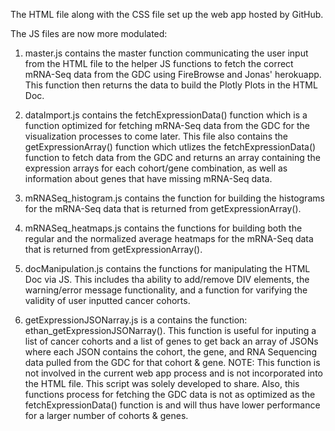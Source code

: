 The HTML file along with the CSS file set up the web app hosted by GitHub.

The JS files are now more modulated:

1) master.js contains the master function communicating the user input from the HTML file to the helper JS functions to    fetch the correct mRNA-Seq data from the GDC using FireBrowse and Jonas' herokuapp. This function then returns the data to    build the Plotly Plots in the HTML Doc.

2) dataImport.js contains the fetchExpressionData() function which is a function optimized for fetching mRNA-Seq data from    the GDC for the visualization processes to come later. This file also contains the getExpressionArray() function which        utlizes the fetchExpressionData() function to fetch data from the GDC and returns an array containing the expression arrays      for each cohort/gene combination, as well as information about genes that have missing mRNA-Seq data.

3) mRNASeq_histogram.js contains the function for building the histograms for the mRNA-Seq data that is returned from      getExpressionArray().

4) mRNASeq_heatmaps.js contains the functions for building both the regular and the normalized average heatmaps for the    mRNA-Seq data that is returned from getExpressionArray().

5) docManipulation.js contains the functions for manipulating the HTML Doc via JS. This includes tha ability to            add/remove DIV elements, the warning/error message functionality, and a function for varifying the validity of user            inputted cancer cohorts.

6) getExpressionJSONarray.js is a contains the function: ethan_getExpressionJSONarray(). This function
   is useful for inputing a list of cancer cohorts and a list of genes to get back an array of JSONs where each JSON
   contains the cohort, the gene, and RNA Sequencing data pulled from the GDC for that cohort & gene.
   NOTE: This function is not involved in the current web app process and is not incorporated into the HTML file. This script          was solely developed to share. Also, this functions process for fetching the GDC data is not as optimized as the              fetchExpressionData() function is and will thus have lower performance for a larger number of cohorts & genes.
